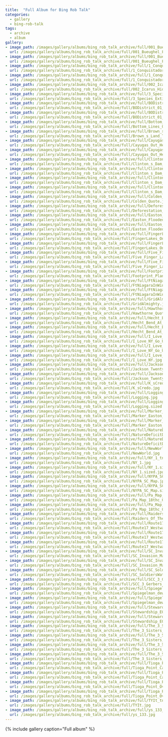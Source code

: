 ```yaml
---
title:  "Full Album for Bing Rob Talk"
categories:
  - gallery
  - bing-rob-talk
tags:
  - archive
  - album
gallery:
- image_path: /images/gallery/albums/bing_rob_talk_archive/full/001_Bueughel_Fall_of_Icarus_tn.jpg
  url: /images/gallery/albums/bing_rob_talk_archive/full/001_Bueughel_Fall_of_Icarus.jpg
- image_path: /images/gallery/albums/bing_rob_talk_archive/full/001_Bueughel_Fall_of_Icarus.sized_tn.jpg
  url: /images/gallery/albums/bing_rob_talk_archive/full/001_Bueughel_Fall_of_Icarus.sized.jpg
- image_path: /images/gallery/albums/bing_rob_talk_archive/full/1_Conquistador_s_Monument_Lisbon_tn.jpg
  url: /images/gallery/albums/bing_rob_talk_archive/full/1_Conquistador_s_Monument_Lisbon.jpg
- image_path: /images/gallery/albums/bing_rob_talk_archive/full/1_Conquistador_s_Monument_Lisbon.sized_tn.jpg
  url: /images/gallery/albums/bing_rob_talk_archive/full/1_Conquistador_s_Monument_Lisbon.sized.jpg
- image_path: /images/gallery/albums/bing_rob_talk_archive/full/002_Icarus_Hidden_In_Plain_Sight_tn.jpg
  url: /images/gallery/albums/bing_rob_talk_archive/full/002_Icarus_Hidden_In_Plain_Sight.jpg
- image_path: /images/gallery/albums/bing_rob_talk_archive/full/3_Species_Extinction_tn.jpg
  url: /images/gallery/albums/bing_rob_talk_archive/full/3_Species_Extinction.jpg
- image_path: /images/gallery/albums/bing_rob_talk_archive/full/BODistrict_01_Exaggerated_tn.jpg
  url: /images/gallery/albums/bing_rob_talk_archive/full/BODistrict_01_Exaggerated.jpg
- image_path: /images/gallery/albums/bing_rob_talk_archive/full/BODistrict_01_Exaggerated.sized_tn.jpg
  url: /images/gallery/albums/bing_rob_talk_archive/full/BODistrict_01_Exaggerated.sized.jpg
- image_path: /images/gallery/albums/bing_rob_talk_archive/full/Bottom_Lines_Quotes_tn.jpg
  url: /images/gallery/albums/bing_rob_talk_archive/full/Bottom_Lines_Quotes.jpg
- image_path: /images/gallery/albums/bing_rob_talk_archive/full/Brown_s_Land_Tract_8_Prot_Ethic_Names_tn.jpg
  url: /images/gallery/albums/bing_rob_talk_archive/full/Brown_s_Land_Tract_8_Prot_Ethic_Names.jpg
- image_path: /images/gallery/albums/bing_rob_talk_archive/full/Cayugas_Out_HeartBeat_Or_DrumBeat_tn.jpg
  url: /images/gallery/albums/bing_rob_talk_archive/full/Cayugas_Out_HeartBeat_Or_DrumBeat.jpg
- image_path: /images/gallery/albums/bing_rob_talk_archive/full/Cayugas_Out_HeartBeat_Or_DrumBeat.sized_tn.jpg
  url: /images/gallery/albums/bing_rob_talk_archive/full/Cayugas_Out_HeartBeat_Or_DrumBeat.sized.jpg
- image_path: /images/gallery/albums/bing_rob_talk_archive/full/Clinton_s_Dam_Monument_tn.jpg
  url: /images/gallery/albums/bing_rob_talk_archive/full/Clinton_s_Dam_Monument.jpg
- image_path: /images/gallery/albums/bing_rob_talk_archive/full/Clinton_s_Dam_Monument.sized_tn.jpg
  url: /images/gallery/albums/bing_rob_talk_archive/full/Clinton_s_Dam_Monument.sized.jpg
- image_path: /images/gallery/albums/bing_rob_talk_archive/full/Clinton_s_Dam_Plaque_tn.jpg
  url: /images/gallery/albums/bing_rob_talk_archive/full/Clinton_s_Dam_Plaque.jpg
- image_path: /images/gallery/albums/bing_rob_talk_archive/full/Clinton_s_Dam_Plaque.sized_tn.jpg
  url: /images/gallery/albums/bing_rob_talk_archive/full/Clinton_s_Dam_Plaque.sized.jpg
- image_path: /images/gallery/albums/bing_rob_talk_archive/full/Colden_Quote_tn.jpg
  url: /images/gallery/albums/bing_rob_talk_archive/full/Colden_Quote.jpg
- image_path: /images/gallery/albums/bing_rob_talk_archive/full/Deforestation_FortuneCover_tn.jpg
  url: /images/gallery/albums/bing_rob_talk_archive/full/Deforestation_FortuneCover.jpg
- image_path: /images/gallery/albums/bing_rob_talk_archive/full/Easton_Flooded_tn.jpg
  url: /images/gallery/albums/bing_rob_talk_archive/full/Easton_Flooded.jpg
- image_path: /images/gallery/albums/bing_rob_talk_archive/full/Easton_Flooded.sized_tn.jpg
  url: /images/gallery/albums/bing_rob_talk_archive/full/Easton_Flooded.sized.jpg
- image_path: /images/gallery/albums/bing_rob_talk_archive/full/FingerLakes_OnFire_tn.jpg
  url: /images/gallery/albums/bing_rob_talk_archive/full/FingerLakes_OnFire.jpg
- image_path: /images/gallery/albums/bing_rob_talk_archive/full/FingerLakes_OnFire.sized_tn.jpg
  url: /images/gallery/albums/bing_rob_talk_archive/full/FingerLakes_OnFire.sized.jpg
- image_path: /images/gallery/albums/bing_rob_talk_archive/full/Five_Finger_Lakes_McCarthy_002_tn.jpg
  url: /images/gallery/albums/bing_rob_talk_archive/full/Five_Finger_Lakes_McCarthy_002.jpg
- image_path: /images/gallery/albums/bing_rob_talk_archive/full/Five_Finger_Lakes_McCarthy_002.sized_tn.jpg
  url: /images/gallery/albums/bing_rob_talk_archive/full/Five_Finger_Lakes_McCarthy_002.sized.jpg
- image_path: /images/gallery/albums/bing_rob_talk_archive/full/Footprint_Planet_001_tn.jpg
  url: /images/gallery/albums/bing_rob_talk_archive/full/Footprint_Planet_001.jpg
- image_path: /images/gallery/albums/bing_rob_talk_archive/full/FtNiagaraInWinter_tn.jpg
  url: /images/gallery/albums/bing_rob_talk_archive/full/FtNiagaraInWinter.jpg
- image_path: /images/gallery/albums/bing_rob_talk_archive/full/FtNiagaraInWinter.sized_tn.jpg
  url: /images/gallery/albums/bing_rob_talk_archive/full/FtNiagaraInWinter.sized.jpg
- image_path: /images/gallery/albums/bing_rob_talk_archive/full/GridAlmighty_tn.jpg
  url: /images/gallery/albums/bing_rob_talk_archive/full/GridAlmighty.jpg
- image_path: /images/gallery/albums/bing_rob_talk_archive/full/Hawthorne_Quote_tn.jpg
  url: /images/gallery/albums/bing_rob_talk_archive/full/Hawthorne_Quote.jpg
- image_path: /images/gallery/albums/bing_rob_talk_archive/full/Hecht_Bend_At_Letchworth_002_tn.jpg
  url: /images/gallery/albums/bing_rob_talk_archive/full/Hecht_Bend_At_Letchworth_002.jpg
- image_path: /images/gallery/albums/bing_rob_talk_archive/full/Hecht_Bend_At_Letchworth_002.sized_tn.jpg
  url: /images/gallery/albums/bing_rob_talk_archive/full/Hecht_Bend_At_Letchworth_002.sized.jpg
- image_path: /images/gallery/albums/bing_rob_talk_archive/full/I_Love_NY_Go_Upstate_Logo_001_tn.jpg
  url: /images/gallery/albums/bing_rob_talk_archive/full/I_Love_NY_Go_Upstate_Logo_001.jpg
- image_path: /images/gallery/albums/bing_rob_talk_archive/full/I_Love_NY_Go_Upstate_Logo_001.sized_tn.jpg
  url: /images/gallery/albums/bing_rob_talk_archive/full/I_Love_NY_Go_Upstate_Logo_001.sized.jpg
- image_path: /images/gallery/albums/bing_rob_talk_archive/full/I_Love_NY_tn.jpg
  url: /images/gallery/albums/bing_rob_talk_archive/full/I_Love_NY.jpg
- image_path: /images/gallery/albums/bing_rob_talk_archive/full/Jackson_Twenty_tn.jpg
  url: /images/gallery/albums/bing_rob_talk_archive/full/Jackson_Twenty.jpg
- image_path: /images/gallery/albums/bing_rob_talk_archive/full/Jackson_Twenty.sized_tn.jpg
  url: /images/gallery/albums/bing_rob_talk_archive/full/Jackson_Twenty.sized.jpg
- image_path: /images/gallery/albums/bing_rob_talk_archive/full/K_sCredo_tn.jpg
  url: /images/gallery/albums/bing_rob_talk_archive/full/K_sCredo.jpg
- image_path: /images/gallery/albums/bing_rob_talk_archive/full/Logging_tn.jpg
  url: /images/gallery/albums/bing_rob_talk_archive/full/Logging.jpg
- image_path: /images/gallery/albums/bing_rob_talk_archive/full/Logging.sized_tn.jpg
  url: /images/gallery/albums/bing_rob_talk_archive/full/Logging.sized.jpg
- image_path: /images/gallery/albums/bing_rob_talk_archive/full/Marker_Easton_Sullivans_Mar_tn.jpg
  url: /images/gallery/albums/bing_rob_talk_archive/full/Marker_Easton_Sullivans_Mar.jpg
- image_path: /images/gallery/albums/bing_rob_talk_archive/full/Marker_Easton_Sullivans_Mar.sized_tn.jpg
  url: /images/gallery/albums/bing_rob_talk_archive/full/Marker_Easton_Sullivans_Mar.sized.jpg
- image_path: /images/gallery/albums/bing_rob_talk_archive/full/NatureDeficitDisorder_tn.jpg
  url: /images/gallery/albums/bing_rob_talk_archive/full/NatureDeficitDisorder.jpg
- image_path: /images/gallery/albums/bing_rob_talk_archive/full/NatureDeficitDisorder.sized_tn.jpg
  url: /images/gallery/albums/bing_rob_talk_archive/full/NatureDeficitDisorder.sized.jpg
- image_path: /images/gallery/albums/bing_rob_talk_archive/full/NewWorld_tn.jpg
  url: /images/gallery/albums/bing_rob_talk_archive/full/NewWorld.jpg
- image_path: /images/gallery/albums/bing_rob_talk_archive/full/NY_1_tn.jpg
  url: /images/gallery/albums/bing_rob_talk_archive/full/NY_1.jpg
- image_path: /images/gallery/albums/bing_rob_talk_archive/full/NY_1.sized_tn.jpg
  url: /images/gallery/albums/bing_rob_talk_archive/full/NY_1.sized.jpg
- image_path: /images/gallery/albums/bing_rob_talk_archive/full/NYPA_SC_Map_tn.jpg
  url: /images/gallery/albums/bing_rob_talk_archive/full/NYPA_SC_Map.jpg
- image_path: /images/gallery/albums/bing_rob_talk_archive/full/NYPA_SC_Map.sized_tn.jpg
  url: /images/gallery/albums/bing_rob_talk_archive/full/NYPA_SC_Map.sized.jpg
- image_path: /images/gallery/albums/bing_rob_talk_archive/full/Pa_Map_18thc_03_1778_tn.jpg
  url: /images/gallery/albums/bing_rob_talk_archive/full/Pa_Map_18thc_03_1778.jpg
- image_path: /images/gallery/albums/bing_rob_talk_archive/full/Pa_Map_18thc_03_1778.sized_tn.jpg
  url: /images/gallery/albums/bing_rob_talk_archive/full/Pa_Map_18thc_03_1778.sized.jpg
- image_path: /images/gallery/albums/bing_rob_talk_archive/full/Raiders_Of_The_Lost_Ark_Government_Warehouse_new_tn.jpg
  url: /images/gallery/albums/bing_rob_talk_archive/full/Raiders_Of_The_Lost_Ark_Government_Warehouse_new.jpg
- image_path: /images/gallery/albums/bing_rob_talk_archive/full/Route17_Westward_001_tn.jpg
  url: /images/gallery/albums/bing_rob_talk_archive/full/Route17_Westward_001.jpg
- image_path: /images/gallery/albums/bing_rob_talk_archive/full/Route17_Westward_tn.jpg
  url: /images/gallery/albums/bing_rob_talk_archive/full/Route17_Westward.highlight_tn.jpg
- image_path: /images/gallery/albums/bing_rob_talk_archive/full/Route17_Westward.highlight.jpg
  url: /images/gallery/albums/bing_rob_talk_archive/full/Route17_Westward.jpg
- image_path: /images/gallery/albums/bing_rob_talk_archive/full/SC_Invasion_Map_tn.jpg
  url: /images/gallery/albums/bing_rob_talk_archive/full/SC_Invasion_Map.jpg
- image_path: /images/gallery/albums/bing_rob_talk_archive/full/SC_Invasion_Map.sized_tn.jpg
  url: /images/gallery/albums/bing_rob_talk_archive/full/SC_Invasion_Map.sized.jpg
- image_path: /images/gallery/albums/bing_rob_talk_archive/full/SC_SoldiersWatching_tn.jpg
  url: /images/gallery/albums/bing_rob_talk_archive/full/SC_SoldiersWatching.jpg
- image_path: /images/gallery/albums/bing_rob_talk_archive/full/SCC_3_Gerbers_001_tn.jpg
  url: /images/gallery/albums/bing_rob_talk_archive/full/SCC_3_Gerbers_001.jpg
- image_path: /images/gallery/albums/bing_rob_talk_archive/full/Spiegelman_dewitt_military_tracts_NYS_tn.jpg
  url: /images/gallery/albums/bing_rob_talk_archive/full/Spiegelman_dewitt_military_tracts_NYS.jpg
- image_path: /images/gallery/albums/bing_rob_talk_archive/full/Spiegelman_dewitt_military_tracts_NYS.sized_tn.jpg
  url: /images/gallery/albums/bing_rob_talk_archive/full/Spiegelman_dewitt_military_tracts_NYS.sized.jpg
- image_path: /images/gallery/albums/bing_rob_talk_archive/full/Stewardship_EOWilson_tn.jpg
  url: /images/gallery/albums/bing_rob_talk_archive/full/Stewardship_EOWilson.jpg
- image_path: /images/gallery/albums/bing_rob_talk_archive/full/Stewardship_EOWilson.sized_tn.jpg
  url: /images/gallery/albums/bing_rob_talk_archive/full/Stewardship_EOWilson.sized.jpg
- image_path: /images/gallery/albums/bing_rob_talk_archive/full/The_3_Sisters_Unframed_002_tn.jpg
  url: /images/gallery/albums/bing_rob_talk_archive/full/The_3_Sisters_Unframed_002.jpg
- image_path: /images/gallery/albums/bing_rob_talk_archive/full/The_3_Sisters_Unframed_002.sized_tn.jpg
  url: /images/gallery/albums/bing_rob_talk_archive/full/The_3_Sisters_Unframed_002.sized.jpg
- image_path: /images/gallery/albums/bing_rob_talk_archive/full/The_3_Sisters_Unframed_003_tn.jpg
  url: /images/gallery/albums/bing_rob_talk_archive/full/The_3_Sisters_Unframed_003.jpg
- image_path: /images/gallery/albums/bing_rob_talk_archive/full/The_3_Sisters_Unframed_003.sized_tn.jpg
  url: /images/gallery/albums/bing_rob_talk_archive/full/The_3_Sisters_Unframed_003.sized.jpg
- image_path: /images/gallery/albums/bing_rob_talk_archive/full/Tioga_Point_Card_tn.jpg
  url: /images/gallery/albums/bing_rob_talk_archive/full/Tioga_Point_Card.jpg
- image_path: /images/gallery/albums/bing_rob_talk_archive/full/Tioga_Point_Card.sized_tn.jpg
  url: /images/gallery/albums/bing_rob_talk_archive/full/Tioga_Point_Card.sized.jpg
- image_path: /images/gallery/albums/bing_rob_talk_archive/full/Tioga_Point_Overhead_Sat_tn.jpg
  url: /images/gallery/albums/bing_rob_talk_archive/full/Tioga_Point_Overhead_Sat.jpg
- image_path: /images/gallery/albums/bing_rob_talk_archive/full/Tioga_Point_Overhead_Sat.sized_tn.jpg
  url: /images/gallery/albums/bing_rob_talk_archive/full/Tioga_Point_Overhead_Sat.sized.jpg
- image_path: /images/gallery/albums/bing_rob_talk_archive/full/TYIt_tn.jpg
  url: /images/gallery/albums/bing_rob_talk_archive/full/TYIt.jpg
- image_path: /images/gallery/albums/bing_rob_talk_archive/full/ys_133_tn.jpg
  url: /images/gallery/albums/bing_rob_talk_archive/full/ys_133.jpg
---
```


{% include gallery caption="Full album" %}
